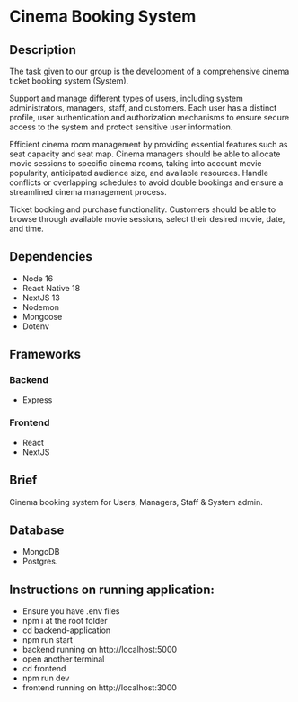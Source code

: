 # Cinema Booking System

## Description

The task given to our group is the development of a comprehensive cinema ticket booking system (System).

Support and manage different types of users, including system administrators, managers, staff, and customers. Each user has a distinct profile, user authentication and authorization mechanisms to ensure secure access to the system and protect sensitive user information.

Efficient cinema room management by providing essential features such as seat capacity and seat map. Cinema managers should be able to allocate movie sessions to specific cinema rooms, taking into account movie popularity, anticipated audience size, and available resources. Handle conflicts or overlapping schedules to avoid double bookings and ensure a streamlined cinema management process.

Ticket booking and purchase functionality. Customers should be able to browse through available movie sessions, select their desired movie, date, and time.

## Dependencies

- Node 16
- React Native 18
- NextJS 13
- Nodemon
- Mongoose
- Dotenv

## Frameworks

### Backend

- Express

### Frontend

- React
- NextJS

## Brief

Cinema booking system for Users, Managers, Staff & System admin.

## Database

- MongoDB
- Postgres.

## Instructions on running application:

- Ensure you have .env files
- npm i at the root folder
- cd backend-application
- npm run start
- backend running on http://localhost:5000
- open another terminal
- cd frontend
- npm run dev
- frontend running on http://localhost:3000
